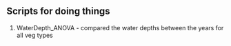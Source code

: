 ## Scripts for doing things

1. WaterDepth_ANOVA - compared the water depths between the years for all veg types
